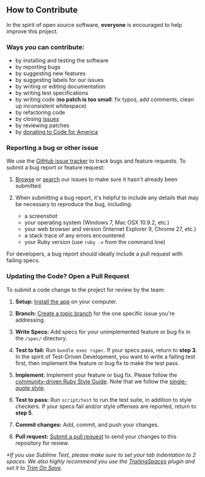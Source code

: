 ## How to Contribute

In the spirit of open source software, **everyone** is encouraged to help
improve this project.

### Ways *you* can contribute:

* by installing and testing the software
* by reporting bugs
* by suggesting new features
* by suggesting labels for our issues
* by writing or editing documentation
* by writing test specifications
* by writing code (**no patch is too small**: fix typos, add comments, clean up
  inconsistent whitespace)
* by refactoring code
* by closing [issues][issue_tracker]
* by reviewing patches
* by [donating to Code for America][donate]

### Reporting a bug or other issue

We use the [GitHub issue tracker][issue_tracker] to track bugs and feature
requests. To submit a bug report or feature request:

1. [Browse][issue_tracker] or [search][issue_search] our issues to make sure
it hasn't already been submitted.

2. When submitting a bug report, it's helpful to include any details that may
be necessary to reproduce the bug, including:

    - a screenshot
    - your operating system (Windows 7, Mac OSX 10.9.2, etc.)
    - your web browser and version (Internet Explorer 9, Chrome 27, etc.)
    - a stack trace of any errors encountered
    - your Ruby version (use `ruby -v` from the command line)

For developers, a bug report should ideally include a pull request with
failing specs.

### Updating the Code? Open a Pull Request

To submit a code change to the project for review by the team:

1. **Setup:** [Install the app][install] on your computer.

2. **Branch:** [Create a topic branch][branch] for the one specific issue
you're addressing.

3. **Write Specs:** Add specs for your unimplemented feature or bug fix in the
`/spec/` directory.

4. **Test to fail:** Run `bundle exec rspec`. If your specs pass, return to **step 3**.
In the spirit of Test-Driven Development, you want to write a failing test
first, then implement the feature or bug fix to make the test pass.

5. **Implement:** Implement your feature or bug fix. Please follow the
[community-driven Ruby Style Guide][style_guide]. Note that we follow the
[single-quote style][string_quoting_style].

6. **Test to pass:** Run `script/test` to run the test suite, in addition to style checkers. If your specs fail and/or style offenses are reported, return to **step 5**.

7. **Commit changes:** Add, commit, and push your changes.

8. **Pull request:** [Submit a pull request][pr] to send your changes to this
repository for review.

_*If you use Sublime Text, please make sure to set your tab indentation to 2
spaces. We also highly recommend you use the [TrailingSpaces][trailing_spaces]
plugin and set it to [Trim On Save][trim_on_save]._

[donate]: http://codeforamerica.org/support-us/
[issue_tracker]: https://github.com/smcgov/ohana-api-smc/issues
[issue_search]: https://github.com/smcgov/ohana-api-smc/search?ref=cmdform&type=Issues
[install]: https://github.com/smcgov/ohana-api-smc/blob/master/INSTALL.md
[branch]: https://help.github.com/articles/fork-a-repo#create-branches
[style_guide]: https://github.com/bbatsov/ruby-style-guide
[pr]: http://help.github.com/send-pull-requests/
[trailing_spaces]: https://github.com/SublimeText/TrailingSpaces
[trim_on_save]: https://github.com/SublimeText/TrailingSpaces#trim-on-save
[string_quoting_style]: https://github.com/bbatsov/ruby-style-guide#consistent-string-literals
